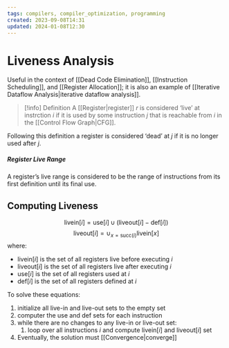 ```yaml
---
tags: compilers, compiler_optimization, programming
created: 2023-09-08T14:31
updated: 2024-01-08T12:30
---
```


# Liveness Analysis

Useful in the context of [[Dead Code Elimination]], [[Instruction Scheduling]], and [[Register Allocation]]; it is also an example of [[Iterative Dataflow Analysis|iterative dataflow analysis]].

> [!info] Definition
> A [[Register|register]] $r$ is considered ‘live’ at instrction $i$ if it is used by some instruction $j$ that is reachable from $i$ in the [[Control Flow Graph|CFG]].

Following this definition a register is considered ‘dead’ at $j$ if it is no longer used after $j$.

##### Register Live Range

A register’s live range is considered to be the range of instructions from its first definition until its final use.

## Computing Liveness

$$\text{livein}[i]=\text{use}[i]\cup (\text{liveout}[i]-\text{def}[i])$$
$$\text{liveout}[i]=\cup_{x=\text{succ}(i)}\text{livein}[x]$$
where:

- $\text{livein}[i]$ is the set of all registers live before executing $i$
- $\text{liveout}[i]$ is the set of all registers live after executing $i$
- $\text{use}[i]$ is the set of all registers used at $i$
- $\text{def}[i]$ is the set of all registers defined at $i$

To solve these equations:

1. initialize all live-in and live-out sets to the empty set
2. computer the use and def sets for each instruction
3. while there are no changes to any live-in or live-out set:
    1. loop over all instructions $i$ and compute livein$[i]$ and liveout$[i]$ set
4. Eventually, the solution must [[Convergence|converge]]
